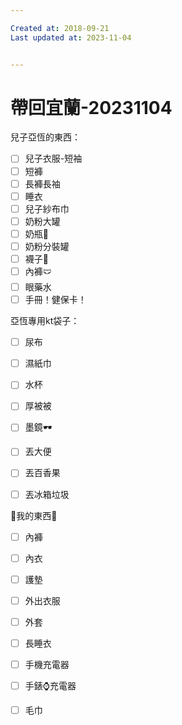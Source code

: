 ```yaml
---

Created at: 2018-09-21
Last updated at: 2023-11-04


---
```


# 帶回宜蘭-20231104


兒子亞恆的東西：

- [ ] 兒子衣服-短袖
- [ ] 短褲
- [ ] 長褲長袖
- [ ] 睡衣
- [ ] 兒子紗布巾
- [ ] 奶粉大罐
- [ ] 奶瓶🍼
- [ ] 奶粉分裝罐
- [ ] 襪子🧦
- [ ] 內褲🩲
- [ ] 眼藥水
- [ ] 手冊！健保卡！

亞恆專用kt袋子：

- [ ] 尿布
- [ ] 濕紙巾
- [ ] 水杯
- [ ] 厚被被
- [ ] 墨鏡🕶️
	

- [ ] 丟大便
- [ ] 丟百香果
- [ ] 丟冰箱垃圾

🥨我的東西🥨

- [ ] 內褲
- [ ] 內衣
- [ ] 護墊
- [ ] 外出衣服
- [ ] 外套
- [ ] 長睡衣
- [ ] 手機充電器
- [ ] 手錶⌚️充電器
- [ ] 毛巾

